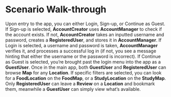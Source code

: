 # Scenario Walk-through

Upon entry to the app, you can either Login, Sign-up, or Continue as Guest. If Sign-up is selected, **AccountCreator** uses **AccountManager** to check if the account exists. If not, **AccountCreator** takes an inputted username and password, creates a **RegisteredUser**, and stores it in **AccountManager**. If Login is selected, a username and password is taken, **AccountManager** verifies it, and processes a successful log in (if not, you see a message hinting that either the username or the password is incorrect). If Continue as Guest is selected, you’re brought past the login menu into the app as a **GuestUser**. Once in the main app, both **GuestUser** and **RegisteredUser** can browse **Map** for any **Location**. If specific filters are selected, you can look for a **FoodLocation** on the **FoodMap**, or a **StudyLocation** on the **StudyMap**. Only **RegisteredUser** can leave a **Review** on a **Location** and bookmark them, meanwhile a **GuestUser** can simply view what’s available.